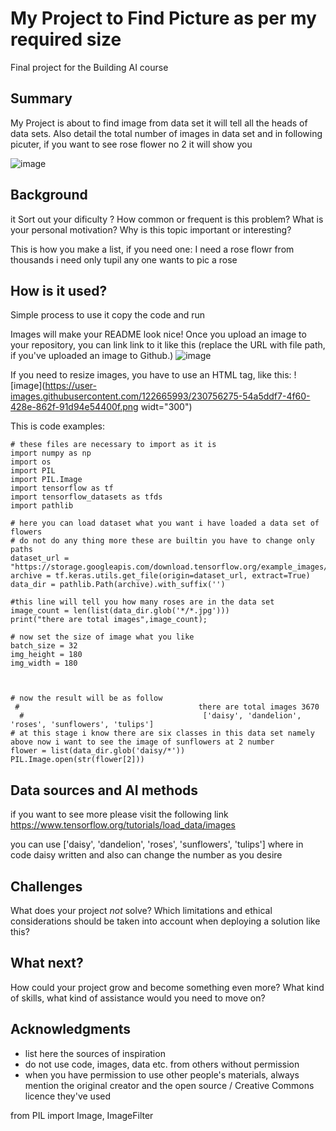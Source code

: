 <!-- This is the markdown template for the final project of the Building AI course, 
created by Reaktor Innovations and University of Helsinki. 
Copy the template, paste it to your GitHub README and edit! -->

# My Project to Find Picture as per my required size

Final project for the Building AI course

## Summary

My Project is about to find image from data set 
it will tell all the heads of data sets.
Also detail the total number of images in data set and in following picuter, if you want to see rose flower no 2 it will show you 



![image](https://user-images.githubusercontent.com/122665993/230756152-03fa8d50-5ccd-4e9c-8607-048fb50c8e41.png)


## Background

it Sort out your dificulty ? How common or frequent is this problem? What is your personal motivation? Why is this topic important or interesting?

This is how you make a list, if you need one:
I need a rose flowr from thousands 
i need only tupil
any one wants to pic a rose


## How is it used?

Simple process to use it copy the code and run 

Images will make your README look nice!
Once you upload an image to your repository, you can link link to it like this (replace the URL with file path, if you've uploaded an image to Github.)
![image](https://user-images.githubusercontent.com/122665993/230756267-73a9c01d-3c5e-46e7-b0f4-441377b4ffd8.png)

If you need to resize images, you have to use an HTML tag, like this:
![image](https://user-images.githubusercontent.com/122665993/230756275-54a5ddf7-4f60-428e-862f-91d94e54400f.png widt="300")

This is  code examples:
```
# these files are necessary to import as it is
import numpy as np
import os
import PIL
import PIL.Image
import tensorflow as tf
import tensorflow_datasets as tfds
import pathlib

# here you can load dataset what you want i have loaded a data set of flowers 
# do not do any thing more these are builtin you have to change only paths
dataset_url = "https://storage.googleapis.com/download.tensorflow.org/example_images/flower_photos.tgz"
archive = tf.keras.utils.get_file(origin=dataset_url, extract=True)
data_dir = pathlib.Path(archive).with_suffix('')

#this line will tell you how many roses are in the data set
image_count = len(list(data_dir.glob('*/*.jpg')))
print("there are total images",image_count);

# now set the size of image what you like
batch_size = 32
img_height = 180
img_width = 180



# now the result will be as follow
 #                                        there are total images 3670
  #                                        ['daisy', 'dandelion', 'roses', 'sunflowers', 'tulips']
# at this stage i know there are six classes in this data set namely above now i want to see the image of sunflowers at 2 number
flower = list(data_dir.glob('daisy/*'))
PIL.Image.open(str(flower[2]))

```


## Data sources and AI methods
if you want to see more please visit the following link
https://www.tensorflow.org/tutorials/load_data/images

you can use ['daisy', 'dandelion', 'roses', 'sunflowers', 'tulips']
where in code daisy written and also can change the number as you desire

## Challenges

What does your project _not_ solve? Which limitations and ethical considerations should be taken into account when deploying a solution like this?

## What next?

How could your project grow and become something even more? What kind of skills, what kind of assistance would you  need to move on? 


## Acknowledgments

* list here the sources of inspiration 
* do not use code, images, data etc. from others without permission
* when you have permission to use other people's materials, always mention the original creator and the open source / Creative Commons licence they've used
 
from PIL import Image, ImageFilter
